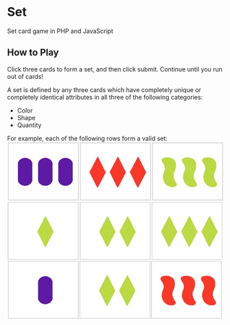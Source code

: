 Set
===

Set card game in PHP and JavaScript

## How to Play
Click three cards to form a set, and then click submit. Continue until you run out of cards!

A set is defined by any three cards which have completely unique or completely identical attributes in all three of the following categories:

 - Color
 - Shape
 - Quantity

For example, each of the following rows form a valid set:
![Example sets](/images/set-examples.jpg)
